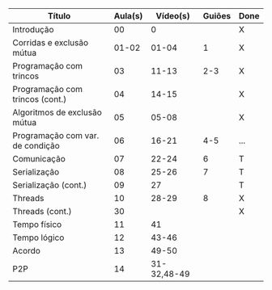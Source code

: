 
| Título | Aula(s) | Vídeo(s) | Guiões | Done |
| ---- | ---- | ---- | ---- | ---- |
| Introdução | 00 | 0 |  | X |
| Corridas e exclusão mútua | 01-02 | 01-04 | 1 | X |
| Programação com trincos | 03 | 11-13 | 2-3 | X |
| Programação com trincos (cont.) | 04 | 14-15 |  | X |
| Algoritmos de exclusão mútua | 05 | 05-08 |  | X |
| Programação com var. de condição | 06 | 16-21 | 4-5 | ... |
| Comunicação | 07 | 22-24 | 6 | T |
| Serialização | 08 | 25-26 | 7 | T |
| Serialização (cont.) | 09 | 27 |  | T |
| Threads | 10 | 28-29 | 8 | X |
| Threads (cont.) | 30 |  |  | X |
| Tempo físico | 11 | 41 |  |  |
| Tempo lógico | 12 | 43-46 |  |  |
| Acordo | 13 | 49-50 |  |  |
| P2P | 14 | 31-32,48-49 |  |  |
